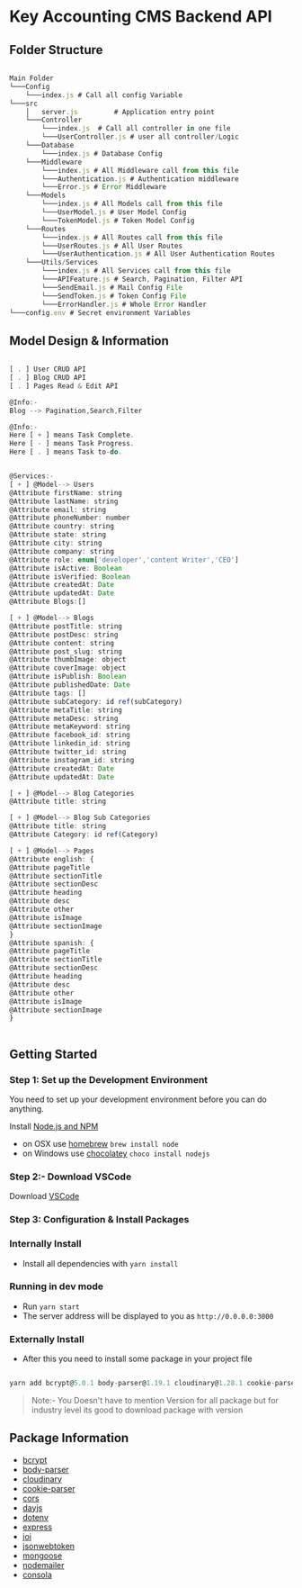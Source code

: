 # Key Accounting CMS Backend API

## Folder Structure

```JavaScript

Main Folder
└───Config
    └───index.js # Call all config Variable
└───src
    │   server.js         # Application entry point
    └───Controller
        └───index.js  # Call all controller in one file
        └───UserController.js # user all controller/Logic
    └───Database
        └───index.js # Database Config
    └───Middleware
        └───index.js # All Middleware call from this file
        └───Authentication.js # Authentication middleware
        └───Error.js # Error Middleware
    └───Models
        └───index.js # All Models call from this file
        └───UserModel.js # User Model Config
        └───TokenModel.js # Token Model Config
    └───Routes
        └───index.js # All Routes call from this file
        └───UserRoutes.js # All User Routes
        └───UserAuthentication.js # All User Authentication Routes
    └───Utils/Services
        └───index.js # All Services call from this file
        └───APIFeature.js # Search, Pagination, Filter API
        └───SendEmail.js # Mail Config File
        └───SendToken.js # Token Config File
        └───ErrorHandler.js # Whole Error Handler
└───config.env # Secret environment Variables
```

## Model Design & Information

```Javascript

[ . ] User CRUD API
[ . ] Blog CRUD API
[ . ] Pages Read & Edit API

@Info:-
Blog --> Pagination,Search,Filter

@Info:-
Here [ + ] means Task Complete.
Here [ - ] means Task Progress.
Here [ . ] means Task to-do.


@Services:-
[ + ] @Model--> Users
@Attribute firstName: string
@Attribute lastName: string
@Attribute email: string
@Attribute phoneNumber: number
@Attribute country: string
@Attribute state: string
@Attribute city: string
@Attribute company: string
@Attribute role: enum['developer','content Writer','CEO']
@Attribute isActive: Boolean
@Attribute isVerified: Boolean
@Attribute createdAt: Date
@Attribute updatedAt: Date
@Attribute Blogs:[]

[ + ] @Model--> Blogs
@Attribute postTitle: string
@Attribute postDesc: string
@Attribute content: string
@Attribute post_slug: string
@Attribute thumbImage: object
@Attribute coverImage: object
@Attribute isPublish: Boolean
@Attribute publishedDate: Date
@Attribute tags: []
@Attribute subCategory: id ref(subCategory)
@Attribute metaTitle: string
@Attribute metaDesc: string
@Attribute metaKeyword: string
@Attribute facebook_id: string
@Attribute linkedin_id: string
@Attribute twitter_id: string
@Attribute instagram_id: string
@Attribute createdAt: Date
@Attribute updatedAt: Date

[ + ] @Model--> Blog Categories
@Attribute title: string

[ + ] @Model--> Blog Sub Categories
@Attribute title: string
@Attribute Category: id ref(Category)

[ + ] @Model--> Pages
@Attribute english: {
@Attribute pageTitle
@Attribute sectionTitle
@Attribute sectionDesc
@Attribute heading
@Attribute desc
@Attribute other
@Attribute isImage
@Attribute sectionImage
}
@Attribute spanish: {
@Attribute pageTitle
@Attribute sectionTitle
@Attribute sectionDesc
@Attribute heading
@Attribute desc
@Attribute other
@Attribute isImage
@Attribute sectionImage
}



```

## Getting Started

### Step 1: Set up the Development Environment

You need to set up your development environment before you can do anything.

Install [Node.js and NPM](https://nodejs.org/en/download/)

- on OSX use [homebrew](http://brew.sh) `brew install node`
- on Windows use [chocolatey](https://chocolatey.org/) `choco install nodejs`

### Step 2:- Download VSCode

Download [VSCode](https://code.visualstudio.com/)

### Step 3: Configuration & Install Packages

### Internally Install

- Install all dependencies with `yarn install`

### Running in dev mode

- Run `yarn start`
- The server address will be displayed to you as `http://0.0.0.0:3000`

### Externally Install

- After this you need to install some package in your project file

```TypeScript

yarn add bcrypt@5.0.1 body-parser@1.19.1 cloudinary@1.28.1 cookie-parser@1.4.6 cors@2.8.5 dayjs@1.10.7 dotenv@16.0.0 express@4.17.2 joi@17.6.0 jsonwebtoken@8.5.1 mongoose@6.2.1 nodemailer@6.7.2 pino@7.6.5 pino-pretty@7.5.1 consola@2.15.3

```

> Note:- You Doesn't have to mention Version for all package but for industry level its good to download package with version

## Package Information

- [bcrypt](https://www.npmjs.com/package/bcrypt)
- [body-parser](https://www.npmjs.com/package/body-parser)
- [cloudinary](https://www.npmjs.com/package/cloudinary)
- [cookie-parser](https://www.npmjs.com/package/cookie-parser)
- [cors](https://www.npmjs.com/package/cors)
- [dayjs](https://www.npmjs.com/package/dayjs)
- [dotenv](https://www.npmjs.com/package/dotenv)
- [express](https://www.npmjs.com/package/express)
- [joi](https://www.npmjs.com/package/joi)
- [jsonwebtoken](https://www.npmjs.com/package/jsonwebtoken)
- [mongoose](https://www.npmjs.com/package/mongoose)
- [nodemailer](https://www.npmjs.com/package/nodemailer)
- [consola](https://www.npmjs.com/package/consola)
